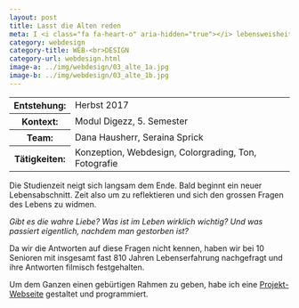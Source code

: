 ```yaml
---
layout: post
title: Lasst die Alten reden
meta: I <i class="fa fa-heart-o" aria-hidden="true"></i> lebensweisheiten
category: webdesign
category-title: WEB-<br>DESIGN
category-url: webdesign.html
image-a: ../img/webdesign/03_alte_1a.jpg
image-b: ../img/webdesign/03_alte_1b.jpg
---
```


<table class="post-content facts table">
    <tr>
        <th>Entstehung:</th>
        <td>Herbst 2017</td>
    </tr>
    <tr>
        <th>Kontext:</th>
        <td>Modul Digezz, 5. Semester</td>
    </tr>
    <tr>
        <th>Team:</th>
        <td>Dana Hausherr, Seraina Sprick</td>
    </tr>
    <tr>
        <th>Tätigkeiten:</th>
        <td>Konzeption, Webdesign, Colorgrading, Ton, Fotografie</td>
    </tr>
</table>

<p class="post-content">Die Studienzeit neigt sich langsam dem Ende. Bald beginnt ein neuer Lebensabschnitt. Zeit also um zu reflektieren und sich den grossen Fragen des Lebens zu widmen.</p>  
<p class="post-content">
<i>Gibt es die wahre Liebe? Was ist im Leben wirklich wichtig? Und was passiert eigentlich, nachdem man gestorben ist?</i>
</p>
<p class="post-content">
Da wir die Antworten auf diese Fragen nicht kennen, haben wir bei 10 Senioren mit insgesamt fast 810 Jahren Lebenserfahrung nachgefragt und ihre Antworten filmisch festgehalten.</p>

<p class="post-content">Um dem Ganzen einen gebürtigen Rahmen zu geben, habe ich eine <a href="http://digezz.ch/projekte/alte-reden/" target="_blank">Projekt-Webseite</a> gestaltet und programmiert.<br><br></p>
